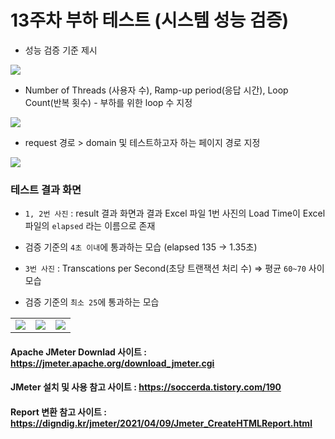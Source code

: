 # 13주차 부하 테스트 (시스템 성능 검증)

- 성능 검증 기준 제시

<img src="https://user-images.githubusercontent.com/41010744/143519896-96c6f276-08b2-402f-b36d-2a5a909e6b69.png">

- Number of Threads (사용자 수), Ramp-up period(응답 시간), Loop Count(반복 횟수) - 부하를 위한 loop 수 지정

<img src="https://user-images.githubusercontent.com/41010744/143530342-d89b4819-c509-4f00-a3c0-9fec4f3168f0.png">

- request 경로 > domain 및 테스트하고자 하는 페이지 경로 지정

<img src="https://user-images.githubusercontent.com/41010744/143531019-b5fb1fd3-8145-4546-906e-2933fa179db6.png">

### 테스트 결과 화면

- `1, 2번 사진` : result 결과 화면과 결과 Excel 파일 1번 사진의 Load Time이 Excel 파일의 `elapsed` 라는 이름으로 존재
- 검증 기준의 `4초 이내`에 통과하는 모습 (elapsed 135 -> 1.35초)

- `3번 사진` : Transcations per Second(초당 트랜잭션 처리 수) => 평균 `60~70` 사이 모습
- 검증 기준의 `최소 25`에 통과하는 모습

<table>
<tr>
<td><img src="https://user-images.githubusercontent.com/41010744/143531281-575931d2-4723-4a7f-abdb-f7d618d8e26b.png"></td>
<td><img src="https://user-images.githubusercontent.com/41010744/143531234-f432ac0f-f26f-4f94-b069-aacb3ca1082c.png"></td>
<td><img src="https://user-images.githubusercontent.com/41010744/143531323-e5454980-f60e-47b5-95ab-2547cf2faf1f.png"></td>
</tr>
</table>

#### Apache JMeter Downlad 사이트 : https://jmeter.apache.org/download_jmeter.cgi

#### JMeter 설치 및 사용 참고 사이트 : https://soccerda.tistory.com/190

#### Report 변환 참고 사이트 : https://digndig.kr/jmeter/2021/04/09/Jmeter_CreateHTMLReport.html